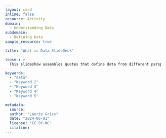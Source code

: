 ```yaml
---
layout: card
inline: false
resource: Activity
domain:
  - Understanding Data
subdomain:
  - Defining Data
sample_resource: true

title: "What is Data SlideDeck"

teaser: >
  This slideshow assembles quotes that define data from different perspectives, sources, and fields of inquiry.

keywords:
  - "data"
  - "Keyword 2"
  - "Keyword 3"
  - "Keyword 4"
  - "Keyword 5"

metadata:
  source: 
  author: "Laurie Gries"
  date: "2024-06-01"
  license: "CC BY-NC"
  citation: 
---
```

